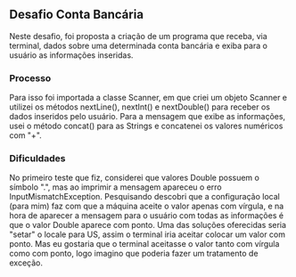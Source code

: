 ## Desafio Conta Bancária

Neste desafio, foi proposta a criação de um programa que receba, via terminal, dados sobre uma determinada conta bancária e exiba para o usuário as informações inseridas.

### Processo
Para isso foi importada a classe Scanner, em que criei um objeto Scanner e utilizei os métodos nextLine(), nextInt() e nextDouble() para receber os dados inseridos pelo usuário.
Para a mensagem que exibe as informações, usei o método concat() para as Strings e concatenei os valores numéricos com "+".

### Dificuldades
No primeiro teste que fiz, considerei que valores Double possuem o símbolo ".", mas ao imprimir a mensagem apareceu o erro InputMismatchException. Pesquisando descobri que a configuração local (para mim) faz com que a máquina aceite o valor apenas com vírgula, e na hora de aparecer a mensagem para o usuário com todas as informações é que o valor Double aparece com ponto.
Uma das soluções oferecidas seria "setar" o locale para US, assim o terminal iria aceitar colocar um valor com ponto. Mas eu gostaria que o terminal aceitasse o valor tanto com vírgula como com ponto, logo imagino que poderia fazer um tratamento de exceção.
